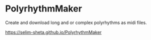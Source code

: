 # PolyrhythmMaker
Create and download long and or complex polyrhythms as midi files.

https://selim-sheta.github.io/PolyrhythmMaker